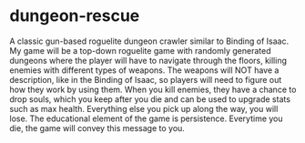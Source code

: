 # dungeon-rescue
A classic gun-based roguelite dungeon crawler similar to Binding of Isaac.
My game will be a top-down roguelite game with randomly generated dungeons where the player will have to navigate through the floors, killing enemies with different types of weapons. The weapons will NOT have a description, like in the Binding of Isaac, so players will need to figure out how they work by using them. When you kill enemies, they have a chance to drop souls, which you keep after you die and can be used to upgrade stats such as max health. Everything else you pick up along the way, you will lose. The educational element of the game is persistence. Everytime you die, the game will convey this message to you.
